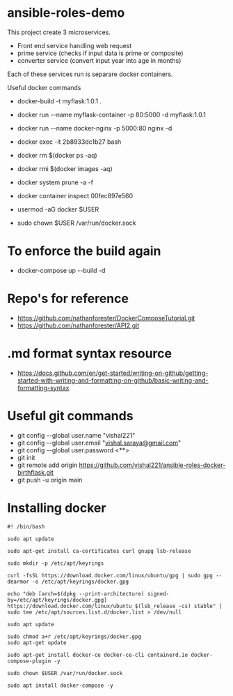 # ansible-roles-demo

This project create 3 microservices.
 - Front end service handling web request
 - prime service (checks if input data is prime or composite)
 - converter service (convert input year into age in months)
 
 Each of these services run is separare docker containers.
 
 Useful docker commands
  - docker-build -t myflask:1.0.1 .
  - docker run --name myflask-container -p 80:5000 -d myflask:1.0.1

  - docker run --name docker-nginx -p 5000:80 nginx -d

  - docker exec -it 2b8933dc1b27 bash
  - docker rm $(docker ps -aq)
  - docker rmi $(docker images -aq)
  - docker system prune -a -f

  - docker container inspect 00fec897e560

  -  usermod -aG docker $USER
  - sudo chown $USER /var/run/docker.sock

  # To enforce the build again
  - docker-compose up --build -d
   
  # Repo's for reference
  - https://github.com/nathanforester/DockerComposeTutorial.git
  - https://github.com/nathanforester/API2.git

# .md format syntax resource
- https://docs.github.com/en/get-started/writing-on-github/getting-started-with-writing-and-formatting-on-github/basic-writing-and-formatting-syntax

# Useful git commands 
 - git config --global user.name "vishal221"
 - git config --global user.email "vishal.saraya@gmail.com"
 - git config --global user.password  <**>
 - git init
 - git remote add origin https://github.com/vishal221/ansible-roles-docker-birthflask.git
 - git push -u origin main

# Installing docker
```
#! /bin/bash

sudo apt update

sudo apt-get install ca-certificates curl gnupg lsb-release

sudo mkdir -p /etc/apt/keyrings

curl -fsSL https://download.docker.com/linux/ubuntu/gpg | sudo gpg --dearmor -o /etc/apt/keyrings/docker.gpg

echo "deb [arch=$(dpkg --print-architecture) signed-by=/etc/apt/keyrings/docker.gpg] https://download.docker.com/linux/ubuntu $(lsb_release -cs) stable" | sudo tee /etc/apt/sources.list.d/docker.list > /dev/null

sudo apt update

sudo chmod a+r /etc/apt/keyrings/docker.gpg
sudo apt-get update

sudo apt-get install docker-ce docker-ce-cli containerd.io docker-compose-plugin -y

sudo chown $USER /var/run/docker.sock

sudo apt install docker-compose -y
```
